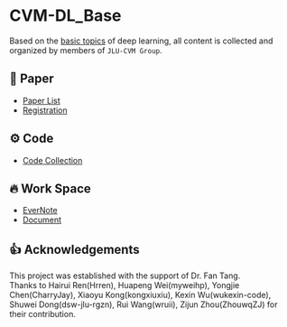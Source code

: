# CVM-DL_Base

Based on the [basic topics](https://github.com/MsterDC/CVM-DL_Base/blob/main/topic.md) of deep learning, all content is collected and organized by members of `JLU-CVM Group`.

## :book: Paper
* [Paper List](https://github.com/MsterDC/CVM-DL_Base/tree/main/Papers/PaperList.md)
* [Registration](https://github.com/MsterDC/CVM-DL_Base/blob/main/Papers)

## :gear: Code
* [Code Collection](https://github.com/MsterDC/CVM-DL_Base/tree/main/code)

## :fire: Work Space
* [EverNote](xxx)
* [Document](xxx)

## 👍 Acknowledgements
This project was established with the support of Dr. Fan Tang.<br>
Thanks to Hairui Ren(Hrren), Huapeng Wei(myweihp), Yongjie Chen(CharryJay), Xiaoyu Kong(kongxiuxiu), Kexin Wu(wukexin-code), Shuwei Dong(dsw-jlu-rgzn), Rui Wang(wruii), Zijun Zhou(ZhouwqZJ) for their contribution.<br>
